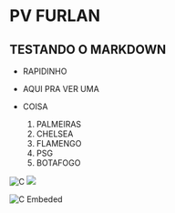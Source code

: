 # PV FURLAN
## TESTANDO O MARKDOWN
* RAPIDINHO
* AQUI PRA VER UMA
* COISA

  1. PALMEIRAS
  2. CHELSEA
  3. FLAMENGO
  4. PSG
  5. BOTAFOGO

![C](https://cdn.jsdelivr.net/gh/devicons/devicon@latest/icons/c/c-original.svg)
<img src="ttps://cdn.jsdelivr.net/gh/devicons/devicon@latest/icons/c/c-original.svg">

![C Embeded](https://cdn.jsdelivr.net/gh/devicons/devicon@latest/icons/embeddedc/embeddedc-original.svg)